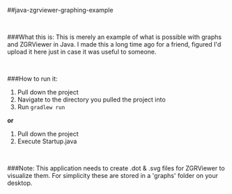 ##java-zgrviewer-graphing-example

<br/>

###What this is:
This is merely an example of what is possible with graphs and ZGRViewer in Java.
I made this a long time ago for a friend, figured I'd upload it here just in case it was useful to someone.

<br/>

###How to run it:

1. Pull down the project
2. Navigate to the directory you pulled the project into
3. Run `gradlew run`

__or__

1. Pull down the project
2. Execute Startup.java

<br/>

###Note:
This application needs to create .dot & .svg files for ZGRViewer to visualize them.
For simplicity these are stored in a 'graphs' folder on your desktop.